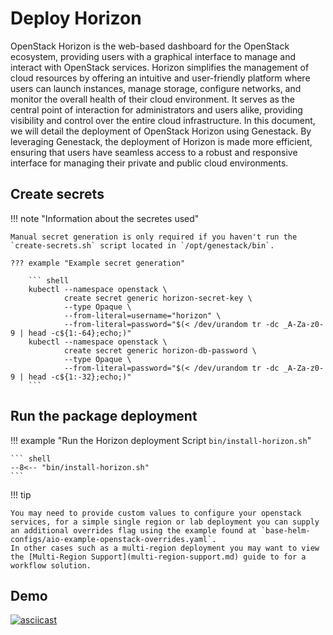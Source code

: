 # Deploy Horizon

OpenStack Horizon is the web-based dashboard for the OpenStack ecosystem, providing users with a graphical interface to manage and interact with OpenStack services. Horizon simplifies the management of cloud resources by offering an intuitive and user-friendly platform where users can launch instances, manage storage, configure networks, and monitor the overall health of their cloud environment. It serves as the central point of interaction for administrators and users alike, providing visibility and control over the entire cloud infrastructure. In this document, we will detail the deployment of OpenStack Horizon using Genestack. By leveraging Genestack, the deployment of Horizon is made more efficient, ensuring that users have seamless access to a robust and responsive interface for managing their private and public cloud environments.

## Create secrets

!!! note "Information about the secretes used"

    Manual secret generation is only required if you haven't run the `create-secrets.sh` script located in `/opt/genestack/bin`.

    ??? example "Example secret generation"

        ``` shell
        kubectl --namespace openstack \
                create secret generic horizon-secret-key \
                --type Opaque \
                --from-literal=username="horizon" \
                --from-literal=password="$(< /dev/urandom tr -dc _A-Za-z0-9 | head -c${1:-64};echo;)"
        kubectl --namespace openstack \
                create secret generic horizon-db-password \
                --type Opaque \
                --from-literal=password="$(< /dev/urandom tr -dc _A-Za-z0-9 | head -c${1:-32};echo;)"
        ```

## Run the package deployment

!!! example "Run the Horizon deployment Script `bin/install-horizon.sh`"

    ``` shell
    --8<-- "bin/install-horizon.sh"
    ```

!!! tip

    You may need to provide custom values to configure your openstack services, for a simple single region or lab deployment you can supply an additional overrides flag using the example found at `base-helm-configs/aio-example-openstack-overrides.yaml`.
    In other cases such as a multi-region deployment you may want to view the [Multi-Region Support](multi-region-support.md) guide to for a workflow solution.

## Demo

[![asciicast](https://asciinema.org/a/629815.svg)](https://asciinema.org/a/629815)
